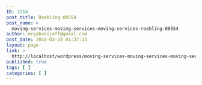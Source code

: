 ```yaml
---
ID: 3314
post_title: Roebling 08554
post_name: >
  moving-services-moving-services-moving-services-roebling-08554
author: mrgabonijeff@gmail.com
post_date: 2018-03-28 01:37:33
layout: page
link: >
  http://localhost/wordpress/moving-services-moving-services-moving-services-roebling-08554/
published: true
tags: [ ]
categories: [ ]
---
```

